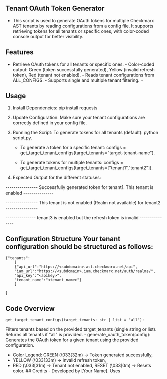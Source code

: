 ## Tenant OAuth Token Generator 
- This script is used to generate OAuth tokens for multiple Checkmarx AST tenants by reading configurations from a config file. It supports retrieving tokens for all tenants or specific ones, with color-coded console output for better visibility. 

## Features 
- Retrieve OAuth tokens for all tenants or specific ones. - Color-coded output: Green (token successfully generated), Yellow (invalid refresh token), Red (tenant not enabled). - Reads tenant configurations from ALL_CONFIGS. - Supports single and multiple tenant filtering. +

## Usage 

1) Install Dependencies: 
pip install requests 

2) Update Configuration: Make sure your tenant configurations are correctly defined in your config file. 

3) Running the Script: To generate tokens for all tenants (default): python script.py. 

    - To generate a token for a specific tenant: configs = get_target_tenant_configs(target_tenants="target-tenant-name"). 

    - To generate tokens for multiple tenants: configs = get_target_tenant_configs(target_tenants=["tenant1","tenant2"]). 

4) Expected Output for the different statuses: 

---------------- Successfully generated token for tenant1. This tenant is enabled --------------- 

---------------- This tenant is not enabled (Realm not available) for tenant2 ----------------

--------------- tenant3 is enabled but the refresh token is invalid --------------- 

## Configuration Structure Your tenant configuration should be structured as follows: 

```
{"tenants":
    [
    {"api_url":"https://<subdomain>.ast.checkmarx.net/api",
    "iam_url":"https://<subdomain>.iam.checkmarx.net/auth/realms/",
    "api_key":"<apikey>",
    "tenant_name":"<tenant_name>"}
    ]
    
}
```


## Code Overview 
``` 
get_target_tenant_configs(target_tenants: str | list = "all"):
```
Filters tenants based on the provided target_tenants (single string or list). Returns all tenants if "all" is provided. - generate_oauth_token(config): Generates the OAuth token for a given tenant using the provided configuration. 

- Color Legend: GREEN (\033[32m) → Token generated successfully, 
- YELLOW (\033[33m) → Invalid refresh token, 
- RED (\033[31m) → Tenant not enabled, RESET (\033[0m) → Resets color. ## Credits - Developed by [Your Name]. Uses 